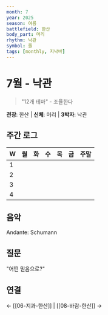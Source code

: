 ```yaml
---
month: 7
year: 2025
season: 여름
battlefield: 한산
body_part: 머리
rhythm: 낙관
symbol: 줄
tags: [monthly, 지낙바]
---
```


# 7월 - 낙관

> "12개 테마" - 조율한다

**전장**: 한산 | **신체**: 머리 | **3박자**: 낙관

## 주간 로그
| W | 월 | 화 | 수 | 목 | 금 | 주말 |
|---|---|---|---|---|---|-----|
| 1 |   |   |   |   |   |     |
| 2 |   |   |   |   |   |     |
| 3 |   |   |   |   |   |     |
| 4 |   |   |   |   |   |     |

## 음악
Andante: Schumann

## 질문
"어떤 믿음으로?"

## 연결
← [[06-지과-한산]] | [[08-바람-한산]] →
